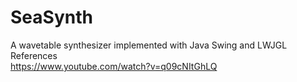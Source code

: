 # SeaSynth
A wavetable synthesizer implemented with Java Swing and LWJGL  
References  
https://www.youtube.com/watch?v=q09cNItGhLQ  
